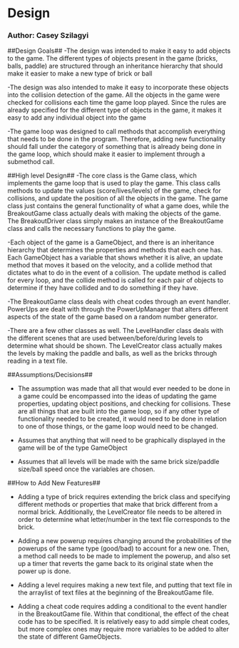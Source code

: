 # Design
### Author: Casey Szilagyi


##Design Goals##
-The design was intended to make it easy to add objects to the game. The different
types of objects present in the game (bricks, balls, paddle) are structured through
an inheritance hierarchy that should make it easier to make a new type of brick or ball

-The design was also intended to make it easy to incorporate these objects into the collision
detection of the game. All the objects in the game were checked for collisions each time
the game loop played. Since the rules are already specified for the different type of objects
in the game, it makes it easy to add any individual object into the game

-The game loop was designed to call methods that accomplish everything that needs to be done
in the program. Therefore, adding new functionality should fall under the category of something
that is already being done in the game loop, which should make it easier to implement through
a submethod call.

##High level Design##
-The core class is the Game class, which implements the game loop that is used to play the game.
This class calls methods to update the values (score/lives/levels) of the game, check for collisions,
and update the position of all the objects in the game. The game class just contains the
general functionality of what a game does, while the BreakoutGame class actually deals with making
the objects of the game. The BreakoutDriver class simply makes an instance of the BreakoutGame
class and calls the necessary functions to play the game.

-Each object of the game is a GameObject, and there is an inheritance hierarchy that determines
the properties and methods that each one has. Each GameObject has a variable that shows whether
it is alive, an update method that moves it based on the velocity, and a collide method that
dictates what to do in the event of a collision. The update method is called for every loop,
and the collide method is called for each pair of objects to determine if they have collided
and to do something if they have.

-The BreakoutGame class deals with cheat codes through an event handler. PowerUps are dealt with
through the PowerUpManager that alters different aspects of the state of the game based on a random
number generator.

-There are a few other classes as well. The LevelHandler class deals with the different scenes
that are used between/before/during levels to determine what should be shown. The LevelCreator
class actually makes the levels by making the paddle and balls, as well as the bricks through
reading in a text file.


##Assumptions/Decisions##
- The assumption was made that all that would ever needed to be done in a game could be encompassed
into the ideas of updating the game properties, updating object positions, and checking for 
  collisions. These are all things that are built into the game loop, so if any other type of
  functionality needed to be created, it would need to be done in relation to one of those
  things, or the game loop would need to be changed.
  
- Assumes that anything that will need to be graphically displayed in the game will be of the
type GameObject
  
- Assumes that all levels will be made with the same brick size/paddle size/ball speed once
the variables are chosen.


##How to Add New Features##
- Adding a type of brick requires extending the brick class and specifying different methods
or properties that make that brick different from a normal brick. Additionally, the
  LevelCreator file needs to be altered in order to determine what letter/number in the text
  file corresponds to the brick.
  
- Adding a new powerup requires changing around the probabilities of the powerups of the same
type (good/bad) to account for a new one. Then, a method call needs to be made to implement
  the powerup, and also set up a timer that reverts the game back to its original state when the
  power up is done.
  
- Adding a level requires making a new text file, and putting that text file in the arraylist of
text files at the beginning of the BreakoutGame file.
  
- Adding a cheat code requires adding a conditional to the event handler in the BreakoutGame file.
Within that conditional, the effect of the cheat code has to be specified. It is relatively
  easy to add simple cheat codes, but more complex ones may require more variables to be added
  to alter the state of different GameObjects.

